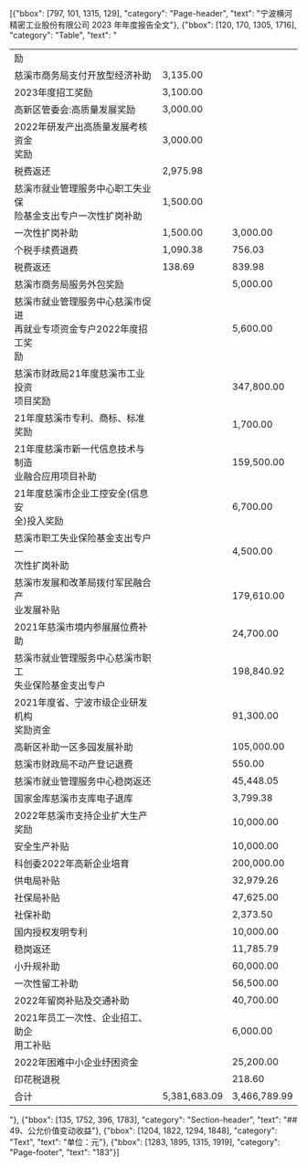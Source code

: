 [{"bbox": [797, 101, 1315, 129], "category": "Page-header", "text": "宁波横河精密工业股份有限公司 2023 年年度报告全文"}, {"bbox": [120, 170, 1305, 1716], "category": "Table", "text": "<table><tr><td>励</td><td></td><td></td></tr><tr><td>慈溪市商务局支付开放型经济补助</td><td>3,135.00</td><td></td></tr><tr><td>2023年度招工奖励</td><td>3,100.00</td><td></td></tr><tr><td>高新区管委会:高质量发展奖励</td><td>3,000.00</td><td></td></tr><tr><td>2022年研发产出高质量发展考核资金<br>奖励</td><td>3,000.00</td><td></td></tr><tr><td>税费返还</td><td>2,975.98</td><td></td></tr><tr><td>慈溪市就业管理服务中心职工失业保<br>险基金支出专户一次性扩岗补助</td><td>1,500.00</td><td></td></tr><tr><td>一次性扩岗补助</td><td>1,500.00</td><td>3,000.00</td></tr><tr><td>个税手续费退费</td><td>1,090.38</td><td>756.03</td></tr><tr><td>税费返还</td><td>138.69</td><td>839.98</td></tr><tr><td>慈溪市商务局服务外包奖励</td><td></td><td>5,000.00</td></tr><tr><td>慈溪市就业管理服务中心慈溪市促进<br>再就业专项资金专户2022年度招工奖<br>励</td><td></td><td>5,600.00</td></tr><tr><td>慈溪市财政局21年度慈溪市工业投资<br>项目奖励</td><td></td><td>347,800.00</td></tr><tr><td>21年度慈溪市专利、商标、标准奖励</td><td></td><td>1,700.00</td></tr><tr><td>21年度慈溪市新一代信息技术与制造<br>业融合应用项目补助</td><td></td><td>159,500.00</td></tr><tr><td>21年度慈溪市企业工控安全(信息安<br>全)投入奖励</td><td></td><td>6,700.00</td></tr><tr><td>慈溪市职工失业保险基金支出专户一<br>次性扩岗补助</td><td></td><td>4,500.00</td></tr><tr><td>慈溪市发展和改革局拨付军民融合产<br>业发展补贴</td><td></td><td>179,610.00</td></tr><tr><td>2021年慈溪市境内参展展位费补助</td><td></td><td>24,700.00</td></tr><tr><td>慈溪市就业管理服务中心慈溪市职工<br>失业保险基金支出专户</td><td></td><td>198,840.92</td></tr><tr><td>2021年度省、宁波市级企业研发机构<br>奖励资金</td><td></td><td>91,300.00</td></tr><tr><td>高新区补助一区多园发展补助</td><td></td><td>105,000.00</td></tr><tr><td>慈溪市财政局不动产登记退费</td><td></td><td>550.00</td></tr><tr><td>慈溪市就业管理服务中心稳岗返还</td><td></td><td>45,448.05</td></tr><tr><td>国家金库慈溪市支库电子退库</td><td></td><td>3,799.38</td></tr><tr><td>2022年慈溪市支持企业扩大生产奖励</td><td></td><td>10,000.00</td></tr><tr><td>安全生产补贴</td><td></td><td>10,000.00</td></tr><tr><td>科创委2022年高新企业培育</td><td></td><td>200,000.00</td></tr><tr><td>供电局补贴</td><td></td><td>32,979.26</td></tr><tr><td>社保局补贴</td><td></td><td>47,625.00</td></tr><tr><td>社保补助</td><td></td><td>2,373.50</td></tr><tr><td>国内授权发明专利</td><td></td><td>10,000.00</td></tr><tr><td>稳岗返还</td><td></td><td>11,785.79</td></tr><tr><td>小升规补助</td><td></td><td>60,000.00</td></tr><tr><td>一次性留工补助</td><td></td><td>56,500.00</td></tr><tr><td>2022年留岗补贴及交通补助</td><td></td><td>40,700.00</td></tr><tr><td>2021年员工一次性、企业招工、助企<br>用工补贴</td><td></td><td>6,000.00</td></tr><tr><td>2022年困难中小企业纾困资金</td><td></td><td>25,200.00</td></tr><tr><td>印花税退税</td><td></td><td>218.60</td></tr><tr><td>合计</td><td>5,381,683.09</td><td>3,466,789.99</td></tr></table>"}, {"bbox": [135, 1752, 396, 1783], "category": "Section-header", "text": "## 49、公允价值变动收益"}, {"bbox": [1204, 1822, 1294, 1848], "category": "Text", "text": "单位：元"}, {"bbox": [1283, 1895, 1315, 1919], "category": "Page-footer", "text": "183"}]